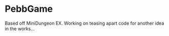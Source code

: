 PebbGame
========

Based off MiniDungeon EX.  Working on teasing apart code for another idea in the works...
